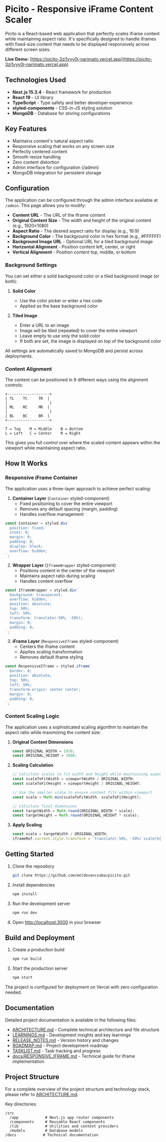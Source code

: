 # Picito - Responsive iFrame Content Scaler

Picito is a React-based web application that perfectly scales iframe content while maintaining aspect ratio. It's specifically designed to handle iframes with fixed-size content that needs to be displayed responsively across different screen sizes.

**Live Demo:** [https://picito-3zj1vyy0j-narimato.vercel.app](https://picito-3zj1vyy0j-narimato.vercel.app)

## Technologies Used

- **Next.js 15.3.4** - React framework for production
- **React 19** - UI library
- **TypeScript** - Type safety and better developer experience
- **styled-components** - CSS-in-JS styling solution
- **MongoDB** - Database for storing configurations

## Key Features

- Maintains content's natural aspect ratio
- Responsive scaling that works on any screen size
- Perfectly centered content
- Smooth resize handling
- Zero content distortion
- Admin interface for configuration (/admin)
- MongoDB integration for persistent storage

## Configuration

The application can be configured through the admin interface available at `/admin`. This page allows you to modify:

- **Content URL** - The URL of the iframe content
- **Original Content Size** - The width and height of the original content (e.g., 1920×1080)
- **Aspect Ratio** - The desired aspect ratio for display (e.g., 16:9)
- **Background Color** - The background color in hex format (e.g., #FFFFFF)
- **Background Image URL** - Optional URL for a tiled background image
- **Horizontal Alignment** - Position content left, center, or right
- **Vertical Alignment** - Position content top, middle, or bottom

### Background Settings

You can set either a solid background color or a tiled background image (or both):

1. **Solid Color**
   - Use the color picker or enter a hex code
   - Applied as the base background color

2. **Tiled Image**
   - Enter a URL to an image
   - Image will be tiled (repeated) to cover the entire viewport
   - Leave empty to use only the solid color
   - If both are set, the image is displayed on top of the background color

All settings are automatically saved to MongoDB and persist across deployments.

### Content Alignment

The content can be positioned in 9 different ways using the alignment controls:

```
+-------------------+
| TL    TC     TR  |
|                   |
| ML    MC     MR  |
|                   |
| BL    BC     BR  |
+-------------------+

T = Top    M = Middle    B = Bottom
L = Left   C = Center    R = Right
```

This gives you full control over where the scaled content appears within the viewport while maintaining aspect ratio.

## How It Works

### Responsive iFrame Container

The application uses a three-layer approach to achieve perfect scaling:

1. **Container Layer** (`Container` styled-component)
   - Fixed positioning to cover the entire viewport
   - Removes any default spacing (margin, padding)
   - Handles overflow management

```typescript
const Container = styled.div`
  position: fixed;
  inset: 0;
  margin: 0;
  padding: 0;
  display: block;
  overflow: hidden;
`;
```

2. **Wrapper Layer** (`IframeWrapper` styled-component)
   - Positions content in the center of the viewport
   - Maintains aspect ratio during scaling
   - Handles content overflow

```typescript
const IframeWrapper = styled.div`
  background: transparent;
  overflow: hidden;
  position: absolute;
  top: 50%;
  left: 50%;
  transform: translate(-50%, -50%);
  margin: 0;
  padding: 0;
`;
```

3. **iFrame Layer** (`ResponsiveIframe` styled-component)
   - Centers the iframe content
   - Applies scaling transformation
   - Removes default iframe styling

```typescript
const ResponsiveIframe = styled.iframe`
  border: 0;
  position: absolute;
  top: 50%;
  left: 50%;
  transform-origin: center center;
  margin: 0;
  padding: 0;
`;
```

### Content Scaling Logic

The application uses a sophisticated scaling algorithm to maintain the aspect ratio while maximizing the content size:

1. **Original Content Dimensions**
   ```typescript
   const ORIGINAL_WIDTH = 1920;
   const ORIGINAL_HEIGHT = 1080;
   ```

2. **Scaling Calculation**
   ```typescript
   // Calculate scales to fit width and height while maintaining aspect ratio
   const scaleToFitWidth = viewportWidth / ORIGINAL_WIDTH;
   const scaleToFitHeight = viewportHeight / ORIGINAL_HEIGHT;

   // Use the smaller scale to ensure content fits within viewport
   const scale = Math.min(scaleToFitWidth, scaleToFitHeight);

   // Calculate final dimensions
   const targetWidth = Math.round(ORIGINAL_WIDTH * scale);
   const targetHeight = Math.round(ORIGINAL_HEIGHT * scale);
   ```

3. **Apply Scaling**
   ```typescript
   const scale = targetWidth / ORIGINAL_WIDTH;
   iframeRef.current.style.transform = `translate(-50%, -50%) scale(${scale})`;
   ```

## Getting Started

1. Clone the repository
   ```bash
   git clone https://github.com/moldovancsaba/picito.git
   ```

2. Install dependencies
   ```bash
   npm install
   ```

3. Run the development server
   ```bash
   npm run dev
   ```

4. Open [http://localhost:3000](http://localhost:3000) in your browser

## Build and Deployment

1. Create a production build
   ```bash
   npm run build
   ```

2. Start the production server
   ```bash
   npm start
   ```

The project is configured for deployment on Vercel with zero configuration needed.

## Documentation

Detailed project documentation is available in the following files:

- [ARCHITECTURE.md](./ARCHITECTURE.md) - Complete technical architecture and file structure
- [LEARNINGS.md](./LEARNINGS.md) - Development insights and key learnings
- [RELEASE_NOTES.md](./RELEASE_NOTES.md) - Version history and changes
- [ROADMAP.md](./ROADMAP.md) - Project development roadmap
- [TASKLIST.md](./TASKLIST.md) - Task tracking and progress
- [docs/RESPONSIVE_IFRAME.md](./docs/RESPONSIVE_IFRAME.md) - Technical guide for iframe implementation

## Project Structure

For a complete overview of the project structure and technology stack, please refer to [ARCHITECTURE.md](./ARCHITECTURE.md).

Key directories:

```
/src
  /app            # Next.js app router components
  /components     # Reusable React components
  /lib            # Utilities and context providers
  /models         # Database models
/docs            # Technical documentation
```
